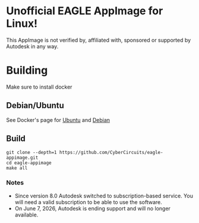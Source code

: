 # Unofficial EAGLE AppImage for Linux!
This AppImage is not verified by, affiliated with, sponsored or supported by Autodesk in any way.

# Building
Make sure to install docker

## Debian/Ubuntu
See Docker's page for [Ubuntu](https://docs.docker.com/engine/install/ubuntu/) and [Debian](https://docs.docker.com/engine/install/debian/)

## Build
```
git clone --depth=1 https://github.com/CyberCircuits/eagle-appimage.git
cd eagle-appimage
make all
```

### Notes
* Since version 8.0 Autodesk switched to subscription-based service. You will need a valid subscription to be able to use the software.
* On June 7, 2026, Autodesk is ending support and will no longer available.
